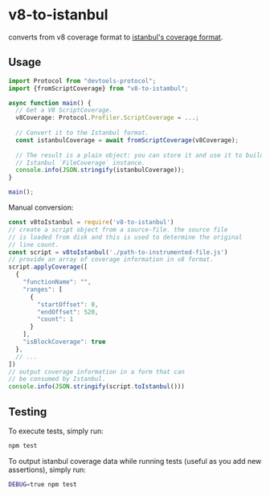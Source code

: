 # v8-to-istanbul

converts from v8 coverage format to [istanbul's coverage format](https://github.com/gotwarlost/istanbul/blob/master/coverage.json.md).

## Usage

```typescript
import Protocol from "devtools-protocol";
import {fromScriptCoverage} from "v8-to-istambul";

async function main() {
  // Get a V8 ScriptCoverage.
  v8Coverage: Protocol.Profiler.ScriptCoverage = ...;
  
  // Convert it to the Istanbul format.
  const istanbulCoverage = await fromScriptCoverage(v8Coverage);
  
  // The result is a plain object: you can store it and use it to build an
  // Istanbul `FileCoverage` instance.
  console.info(JSON.stringify(istanbulCoverage));
}

main();
```

Manual conversion:

```js
const v8toIstanbul = require('v8-to-istanbul')
// create a script object from a source-file. the source file
// is loaded from disk and this is used to determine the original
// line count.
const script = v8toIstanbul('./path-to-instrumented-file.js')
// provide an array of coverage information in v8 format.
script.applyCoverage([
  {
    "functionName": "",
    "ranges": [
      {
        "startOffset": 0,
        "endOffset": 520,
        "count": 1
      }
    ],
    "isBlockCoverage": true
  },
  // ...
])
// output coverage information in a form that can
// be consumed by Istanbul.
console.info(JSON.stringify(script.toIstanbul()))
```

## Testing

To execute tests, simply run:

```bash
npm test
```

To output istanbul coverage data while running tests (useful as you add
new assertions), simply run:

```bash
DEBUG=true npm test
```
